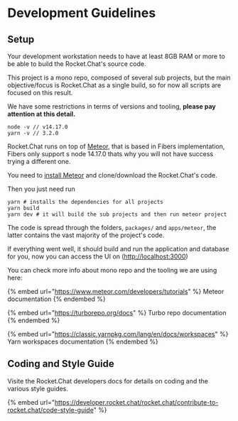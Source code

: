 # Development Guidelines

## Setup

Your development workstation needs to have at least 8GB RAM or more to be able to build the Rocket.Chat's source code.



This project is a mono repo, composed of several sub projects, but the main objective/focus is Rocket.Chat as a single build, so for now all scripts are focused on this result.

We have some restrictions in terms of versions and tooling, **please pay attention at this detail.**

```
node -v // v14.17.0
yarn -v // 3.2.0
```



Rocket.Chat runs on top of [Meteor](https://www.meteor.com), that is based in Fibers implementation, Fibers only support s node 14.17.0  thats why you will not have success trying a different one.

You need to [install Meteor](https://www.meteor.com/install) and clone/download the Rocket.Chat's code.&#x20;



Then you just need run

```
yarn # installs the dependencies for all projects
yarn build
yarn dev # it will build the sub projects and then run meteor project
```

The code is spread through the folders, `packages/` and `apps/meteor`, the latter contains the vast majority of the project's code.

If everything went well, it should build and run the application and database for you, now you can access the UI on ([http://localhost:3000](http://localhost:3000))



You can check more info about mono repo and the tooling we are using here:



{% embed url="https://www.meteor.com/developers/tutorials" %}
Meteor documentation
{% endembed %}

{% embed url="https://turborepo.org/docs" %}
Turbo repo documentation
{% endembed %}

{% embed url="https://classic.yarnpkg.com/lang/en/docs/workspaces" %}
Yarn workspaces documentation
{% endembed %}

## Coding and Style Guide

Visite the Rocket.Chat developers docs for details on coding and the various style guides.

{% embed url="https://developer.rocket.chat/rocket.chat/contribute-to-rocket.chat/code-style-guide" %}
